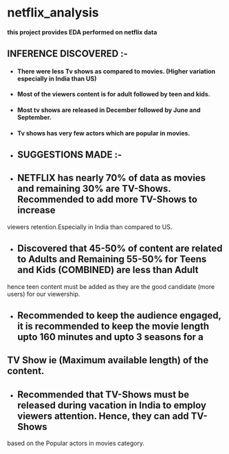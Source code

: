 # netflix_analysis
#### this project provides EDA performed on netflix data


## INFERENCE DISCOVERED :-
* #### There were less Tv shows as compared to movies. (Higher variation especially in India than US)
* #### Most of the viewers content is for adult followed by teen and kids.
* #### Most tv shows are released in December followed by June and September.
* #### Tv shows has very few actors which are popular in movies.

* ## SUGGESTIONS MADE :-
* ## NETFLIX has nearly 70% of data as movies and remaining 30% are TV-Shows. Recommended to add more TV-Shows to increase
viewers retention.Especially in India than compared to US.
* ## Discovered that 45-50% of content are related to Adults and Remaining 55-50% for Teens and Kids (COMBINED) are less than Adult
hence teen content must be added as they are the good candidate (more users) for our viewership.
* ## Recommended to keep the audience engaged, it is recommended to keep the movie length upto 160 minutes and upto 3 seasons for a
 ##  TV Show ie (Maximum available length) of the content.
* ## Recommended that TV-Shows must be released during vacation in India to employ viewers attention. Hence, they can add TV-Shows
based on the Popular actors in movies category.

